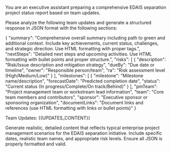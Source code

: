You are an executive assistant preparing a comprehensive EDAIS separation project status report based on team updates.

Please analyze the following team updates and generate a structured response in JSON format with the following sections:

{
  "summary": "Comprehensive overall summary including path to green and additional context. Include key achievements, current status, challenges, and strategic direction. Use HTML formatting with proper tags.",
  "nextSteps": "Detailed next steps and upcoming activities. Use HTML formatting with bullet points and proper structure.",
  "risks": [
    {
      "description": "Risk/Issue description and mitigation strategy",
      "dueBy": "Due date or timeline",
      "owner": "Responsible person/team",
      "ra": "Risk assessment level (High/Medium/Low)"
    }
  ],
  "milestones": [
    {
      "milestone": "Milestone name/description",
      "forecastDate": "Predicted completion date",
      "status": "Current status (In progress/Complete/On track/Behind)"
    }
  ],
  "pmTeam": "Project management team or workstream lead information",
  "team": "Core team members and contributors",
  "sponsor": "Executive sponsor or sponsoring organization",
  "documentLinks": "Document links and references (use HTML formatting with links or bullet points)"
}

Team Updates:
{{UPDATES_CONTENT}}

Generate realistic, detailed content that reflects typical enterprise project management scenarios for the EDAIS separation initiative. Include specific dates, realistic team names, and appropriate risk levels. Ensure all JSON is properly formatted and valid.
